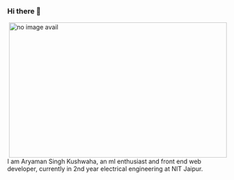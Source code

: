 ### Hi there 👋

<!--
**aryamanprince/aryamanprince** is a ✨ _special_ ✨ repository because its `README.md` (this file) appears on your GitHub profile.

Here are some ideas to get you started:

- 🔭 I’m currently working on ...
- 🌱 I’m currently learning ...
- 👯 I’m looking to collaborate on ...
- 🤔 I’m looking for help with ...
- 💬 Ask me about ...
- 📫 How to reach me: ...
- 😄 Pronouns: ...
- ⚡ Fun fact: ...
-->

<img src="http://wiredsoft.org/BlogImage/ML.jpg" align="right" alt="no image avail" style="width:500px; height:310px"/>
I am Aryaman Singh Kushwaha, an ml enthusiast and front end web developer, currently in 2nd year electrical engineering at NIT Jaipur.
